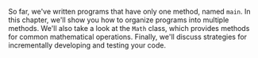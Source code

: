 So far, we've written programs that have only one method, named `main`. In this chapter, we'll show you how to organize programs into multiple methods. We'll also take a look at the `Math` class, which provides methods for common mathematical operations. Finally, we'll discuss strategies for incrementally developing and testing your code.
